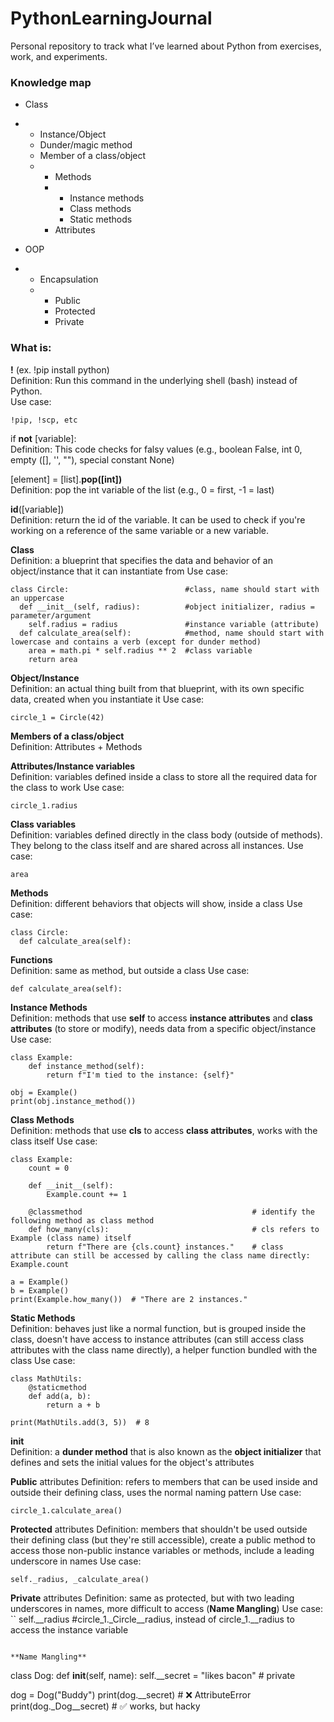 # PythonLearningJournal
Personal repository to track what I’ve learned about Python from exercises, work, and experiments.

### Knowledge map
- Class <br>
- - Instance/Object <br>
  - Dunder/magic method
  - Member of a class/object <br>
  - - Methods <br>
    - - Instance methods
      - Class methods
      - Static methods
    - Attributes

- OOP
- - Encapsulation
  - - Public
    - Protected
    - Private


### What is:

**!** (ex. !pip install python) <br>
Definition: Run this command in the underlying shell (bash) instead of Python. <br>
Use case: <br>
```
!pip, !scp, etc
```
if **not** [variable]: <br>
Definition: This code checks for falsy values (e.g., boolean False, int 0, empty ([], '', ""), special constant None)

[element] = [list].**pop([int])** <br>
Definition: pop the int variable of the list (e.g., 0 = first, -1 = last)

**id**([variable]) <br>
Definition: return the id of the variable. It can be used to check if you're working on a reference of the same variable or a new variable.

**Class** <br>
Definition: a blueprint that specifies the data and behavior of an object/instance that it can instantiate from
Use case: <br>
```
class Circle:                          #class, name should start with an uppercase
  def __init__(self, radius):          #object initializer, radius = parameter/argument
    self.radius = radius               #instance variable (attribute)
  def calculate_area(self):            #method, name should start with lowercase and contains a verb (except for dunder method)
    area = math.pi * self.radius ** 2  #class variable
    return area
```        

**Object/Instance** <br>
Definition: an actual thing built from that blueprint, with its own specific data, created when you instantiate it
Use case: <br>
```
circle_1 = Circle(42)
```

**Members of a class/object** <br>
Definition: Attributes + Methods

**Attributes/Instance variables** <br>
Definition: variables defined inside a class to store all the required data for the class to work
Use case: <br>
```
circle_1.radius
```

**Class variables** <br>
Definition: variables defined directly in the class body (outside of methods). They belong to the class itself and are shared across all instances.
Use case: <br>
```
area
```

**Methods** <br>
Definition: different behaviors that objects will show, inside a class
Use case: <br>
```
class Circle:
  def calculate_area(self):
```

**Functions** <br>
Definition: same as method, but outside a class
Use case: <br>
```
def calculate_area(self):
```

**Instance Methods** <br>
Definition: methods that use **self** to access **instance attributes** and **class attributes** (to store or modify), needs data from a specific object/instance
Use case: <br>
```
class Example:
    def instance_method(self):
        return f"I'm tied to the instance: {self}"

obj = Example()
print(obj.instance_method())
```

**Class Methods** <br>
Definition: methods that use **cls** to access **class attributes**, works with the class itself
Use case: <br>
```
class Example:
    count = 0

    def __init__(self):
        Example.count += 1

    @classmethod                                      # identify the following method as class method
    def how_many(cls):                                # cls refers to Example (class name) itself
        return f"There are {cls.count} instances."    # class attribute can still be accessed by calling the class name directly: Example.count

a = Example()
b = Example()
print(Example.how_many())  # "There are 2 instances."
```

**Static Methods** <br>
Definition: behaves just like a normal function, but is grouped inside the class, doesn't have access to instance attributes (can still access class attributes with the class name directly), a helper function bundled with the class
Use case: <br>
```
class MathUtils:
    @staticmethod
    def add(a, b):
        return a + b

print(MathUtils.add(3, 5))  # 8
```

**__init__** <br>
Definition: a **dunder method** that is also known as the **object initializer** that defines and sets the initial values for the object's attributes

**Public** attributes
Definition: refers to members that can be used inside and outside their defining class, uses the normal naming pattern
Use case: <br>
```
circle_1.calculate_area()
```

**Protected** attributes
Definition: members that shouldn't be used outside their defining class (but they're still accessible), create a public method to access those non-public instance variables or methods, include a leading underscore in names
Use case: <br>
```
self._radius, _calculate_area()
```

**Private** attributes
Definition: same as protected, but with two leading underscores in names, more difficult to access (**Name Mangling**)
Use case: <br>
``
self.__radius      #circle_1._Circle__radius, instead of circle_1.__radius to access the instance variable
```

**Name Mangling**
```
class Dog:
    def __init__(self, name):
        self.__secret = "likes bacon"   # private

dog = Dog("Buddy")
print(dog.__secret)         # ❌ AttributeError
print(dog._Dog__secret)     # ✅ works, but hacky
```
